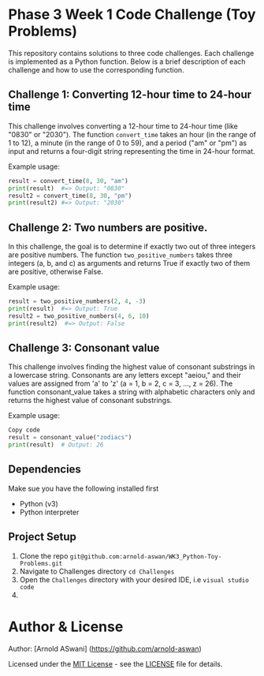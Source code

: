 # Phase 3 Week 1 Code Challenge (Toy Problems)

This repository contains solutions to three code challenges. Each challenge is implemented as a Python function. Below is a brief description of each challenge and how to use the corresponding function.

## Challenge 1: Converting 12-hour time to 24-hour time

This challenge involves converting a 12-hour time to 24-hour time (like "0830" or "2030").
The function `convert_time` takes an hour (in the range of 1 to 12), a minute (in the range of 0 to 59), and a period ("am" or "pm") as input and returns a four-digit string representing the time in 24-hour format.

Example usage:

```python
result = convert_time(8, 30, "am")
print(result)  #=> Output: "0830"
result2 = convert_time(8, 30, "pm")
print(result2) #=> Output: "2030"
```

## Challenge 2: Two numbers are positive.

In this challenge, the goal is to determine if exactly two out of three integers are positive numbers. The function `two_positive_numbers` takes three integers (a, b, and c) as arguments and returns True if exactly two of them are positive, otherwise False.

Example usage:

```python
result = two_positive_numbers(2, 4, -3)
print(result)  #=> Output: True
result2 = two_positive_numbers(4, 6, 10)
print(result2)  #=> Output: False
```

## Challenge 3: Consonant value

This challenge involves finding the highest value of consonant substrings in a lowercase string. Consonants are any letters except "aeiou," and their values are assigned from 'a' to 'z' (a = 1, b = 2, c = 3, ..., z = 26). The function consonant_value takes a string with alphabetic characters only and returns the highest value of consonant substrings.

Example usage:

```python
Copy code
result = consonant_value("zodiacs")
print(result)  # Output: 26
```

## Dependencies

Make sue you have the following installed first

- Python (v3)
- Python interpreter

## Project Setup

1. Clone the repo
   `git@github.com:arnold-aswan/WK3_Python-Toy-Problems.git`
2. Navigate to Challenges directory
   `cd Challenges`
3. Open the `Challenges` directory with your desired IDE, i.e `visual studio code`
4.

# Author & License

Author: [Arnold ASwani] (https://github.com/arnold-aswan)

Licensed under the [MIT License](LICENSE) - see the [LICENSE](LICENSE) file for details.
